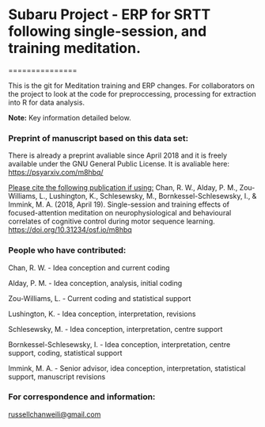 # Subaru Project - ERP for SRTT following single-session, and training meditation.
===============

This is the git for Meditation training and ERP changes. For collaborators on the project to look at the code for preproccessing, processing for extraction into R for data analysis.
   
**Note:** Key information detailed below.

### Preprint of manuscript based on this data set:
There is already a preprint avaliable since April 2018 and it is freely available under the GNU General Public License.
It is avaliable here:  https://psyarxiv.com/m8hbq/

<u>Please cite the following publication if using:</u> 
Chan, R. W., Alday, P. M., Zou-Williams, L., Lushington, K., Schlesewsky, M., Bornkessel-Schlesewsky, I., & Immink, M. A. (2018, April 19). Single-session and training effects of focused-attention meditation on neurophysiological and behavioural correlates of cognitive control during motor sequence learning. https://doi.org/10.31234/osf.io/m8hbq

### People who have contributed:
Chan, R. W. - Idea conception and current coding
<p>Alday, P. M. - Idea conception, analysis, initial coding</p>
<p>Zou-Williams, L. - Current coding and statistical support</p>
<p>Lushington, K. - Idea conception, interpretation, revisions</p>
<p>Schlesewsky, M. - Idea conception, interpretation, centre support</p>
<p>Bornkessel-Schlesewsky, I. - Idea conception, interpretation, centre support, coding, statistical support</p>
<p>Immink, M. A. - Senior advisor, idea conception, interpretation, statistical support, manuscript revisions</p>

### For correspondence and information:    
russellchanweili@gmail.com
